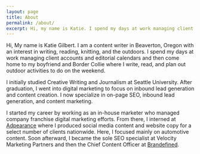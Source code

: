 ```yaml
---
layout: page
title: About
permalink: /about/
excerpt: Hi, my name is Katie. I spend my days at work managing client accounts and editorial calendars & then come home to my to write, read, knit & plan out outdoor activities to do on the weekends.
---
```


Hi, My name is Katie Gilbert. I am a content writer in Beaverton, Oregon with an interest in writing, reading, knitting, and the outdoors. I spend my days at work managing client accounts and editorial calendars and then come home to my boyfriend and Border Collie where I write, read, and plan out outdoor activities to do on the weekend.

I initially studied Creative Writing and Journalism at Seattle University. After graduation, I went into digital marketing to focus on inbound lead generation and content creation. I now specialize in on-page SEO, inbound lead generation, and content marketing.

I started my career by working as an in-house marketer who managed company franchise digital marketing efforts. From there, I interned at [Adpearance](http://www.adpearance.com) where I produced social media content and website copy for a select number of clients nationwide. Here, I focused mainly on automotive content. Soon afterward, I became the sole SEO specialist at Velocity Marketing Partners and then the Chief Content Officer at [Brandefined](http://wwww.brandefined.com).
